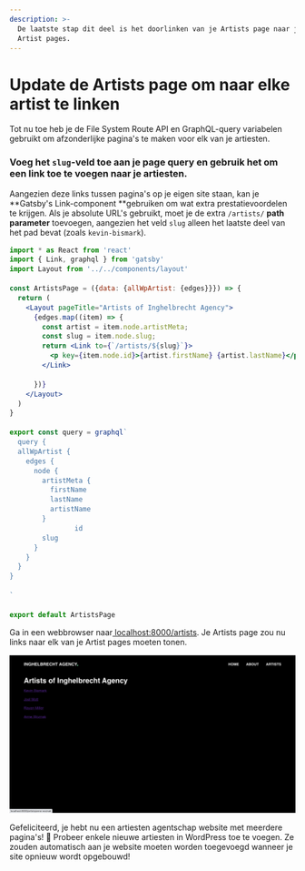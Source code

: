 ```yaml
---
description: >-
  De laatste stap dit deel is het doorlinken van je Artists page naar je aparte
  Artist pages.
---
```


# Update de Artists page om naar elke artist te linken

Tot nu toe heb je de File System Route API en GraphQL-query variabelen gebruikt om afzonderlijke pagina's te maken voor elk van je artiesten.

### Voeg het `slug`-veld toe aan je page query en gebruik het om een link toe te voegen naar je artiesten.

Aangezien deze links tussen pagina's op je eigen site staan, kan je **Gatsby's Link-component **gebruiken om wat extra prestatievoordelen te krijgen. Als je absolute URL's gebruikt, moet je de extra `/artists/` **path parameter** toevoegen, aangezien het veld `slug` alleen het laatste deel van het pad bevat (zoals `kevin-bismark`).

```jsx
import * as React from 'react'
import { Link, graphql } from 'gatsby'
import Layout from '../../components/layout'

const ArtistsPage = ({data: {allWpArtist: {edges}}}) => {
  return (
    <Layout pageTitle="Artists of Inghelbrecht Agency">
      {edges.map((item) => {
        const artist = item.node.artistMeta;
        const slug = item.node.slug;
        return <Link to={`/artists/${slug}`}>
          <p key={item.node.id}>{artist.firstName} {artist.lastName}</p>
        </Link>
        
      })}
    </Layout>
  )
}

export const query = graphql`
  query {
  allWpArtist {
    edges {
      node {
        artistMeta {
          firstName
          lastName
          artistName
        }
				id
        slug
      }
    }
  }
}

`

export default ArtistsPage
```

Ga in een webbrowser naar[ localhost:8000/artists](http://localhost:8000/artists). Je Artists page zou nu links naar elk van je Artist pages moeten tonen.

![](<../../.gitbook/assets/image (135).png>)

Gefeliciteerd, je hebt nu een artiesten agentschap website met meerdere pagina's! 🎉 Probeer enkele nieuwe artiesten in WordPress toe te voegen. Ze zouden automatisch aan je website moeten worden toegevoegd wanneer je site opnieuw wordt opgebouwd!
